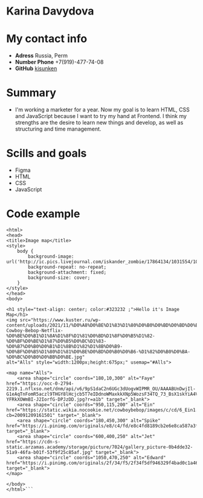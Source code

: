 # Karina Davydova

# My contact info
* **Adress** Russia, Perm
* **Number Phone** +7(919)-477-74-08
* **GitHub** [kisunken](https://github.com/kisunken)

# Summary
* I'm working a marketer for a year. Now my goal is to learn HTML, CSS and JavaScript because I want to try my hand at Frontend. I think my strengths are the desire to learn new things and develop, as well as structuring and time management. 

# Scills and goals
* Figma
* HTML
* CSS
* JavaScript

# Code example
```<!DOCTYPE html>
<html>
<head>
<title>Image map</title>
<style>
    body {
        background-image: url('http://ic.pics.livejournal.com/iskander_zombie/17864134/1031554/1031554_original.jpg');
        background-repeat: no-repeat;
        background-attachment: fixed;
        background-size: cover;
    }
</style>
</head>
<body>

<h1 style="text-align: center; color:#323232 ;">Hello it's Image Map</h1>
<img src="https://www.kuster.ru/wp-content/uploads/2021/11/%D0%A8%D0%BE%D1%83%D1%80%D0%B0%D0%BD%D0%BD%D0%B5%D1%80-Cowboy-Bebop-Netflix-%D0%BE%D0%B1%D1%8A%D1%8F%D1%81%D0%BD%D1%8F%D0%B5%D1%82-%D0%BF%D0%BE%D1%87%D0%B5%D0%BC%D1%83-%D0%B7%D0%B0%D0%B1%D1%8B%D1%82%D1%8B%D0%B9-%D0%BF%D0%B5%D1%80%D1%81%D0%BE%D0%BD%D0%B0%D0%B6-%D1%82%D0%B0%D0%BA-%D0%BC%D0%B0%D0%BB%D0%BE.jpg" 
alt="Alls" style="width:1200px;height:675px;" usemap="#Alls">

<map name="Alls">
    <area shape="circle" coords="180,10,300" alt="Faye" href="https://occ-0-2794-2219.1.nflxso.net/dnm/api/v6/9pS1daC2n6UGc3dUogvWIPMR_OU/AAAABUnDwjIl-G1eAqTnFomR5aczl9THGY8lHcjcb5T7eIDdnoWMaxkkXNp5WozsF34TQ_73_BsX1skYiA4VQwyw3BfZaAuzEd-YFRkXOWmBI-J2IorfG-DPJzDD.jpg?r=a1b" target="_blank">
    <area shape="circle" coords="950,115,200" alt="Ein" href="https://static.wikia.nocookie.net/cowboybebop/images/c/cd/6_Ein1.png/revision/latest?cb=20091209161501" target="_blank">
    <area shape="circle" coords="180,450,300" alt="Spike" href="https://i.pinimg.com/originals/e8/c4/fd/e8c4fd8189cb2e6e8ca587a3f382c535.png" target="_blank">
    <area shape="circle" coords="600,400,250" alt="Jet" href="https://cdn-s-static.arzamas.academy/storage/picture/7024/gallery_picture-0b4dde32-51a9-46fa-b01f-53f9f25c85af.jpg" target="_blank">
    <area shape="circle" coords="1050,470,250" alt="Edward" href="https://i.pinimg.com/originals/2f/34/f5/2f34f5df946329f4bad0c1a46025acc9.jpg" target="_blank">
</map>

</body>
</html>```
